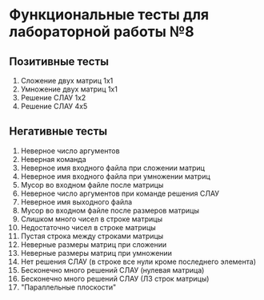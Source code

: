 # Функциональные тесты для лабораторной работы №8

## Позитивные тесты

1. Сложение двух матриц 1х1
2. Умножение двух матриц 1х1
3. Решение СЛАУ 1х2
4. Решение СЛАУ 4х5

## Негативные тесты

1. Неверное число аргументов
2. Неверная команда
3. Неверное имя входного файла при сложении матриц
4. Неверное имя входного файла при умножении матриц
5. Мусор во входном файле после матрицы
6. Неверное число аргументов при команде решения СЛАУ
7. Неверное имя выходного файла
8. Мусор во входном файле после размеров матрицы
9. Слишком много чисел в строке матрицы
10. Недостаточно чисел в строке матрицы
11. Пустая строка между строками матрицы
12. Неверные размеры матриц при сложении
13. Неверные размеры матриц при умножении
14. Нет решения СЛАУ (в строке все нули кроме последнего элемента)
15. Бесконечно много решений СЛАУ (нулевая матрица)
16. Бесконечно много решений СЛАУ (ЛЗ строк матрицы)
17. "Параллельные плоскости"
